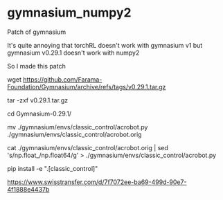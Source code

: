 # gymnasium_numpy2
Patch of gymnasium

It's quite annoying that torchRL doesn't work with gymnasium v1 but gymnasium v0.29.1 doesn't work with numpy2

So I made this patch

wget https://github.com/Farama-Foundation/Gymnasium/archive/refs/tags/v0.29.1.tar.gz

tar -zxf v0.29.1.tar.gz

cd Gymnasium-0.29.1/

mv ./gymnasium/envs/classic_control/acrobot.py ./gymnasium/envs/classic_control/acrobot.orig

cat ./gymnasium/envs/classic_control/acrobot.orig | sed 's/np.float_/np.float64/g' > ./gymnasium/envs/classic_control/acrobot.py

pip install -e ".[classic_control]"


https://www.swisstransfer.com/d/7f7072ee-ba69-499d-90e7-4f1888e4437b
